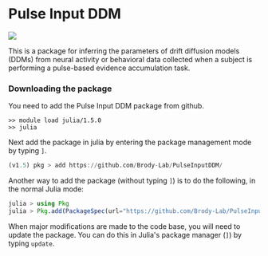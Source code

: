 # Pulse Input DDM

[![](https://img.shields.io/badge/docs-stable-blue.svg)](https://Brody-Lab.github.io/PulseInputDDM/stable)

This is a package for inferring the parameters of drift diffusion models (DDMs) from neural activity or behavioral data collected when a subject is performing a pulse-based evidence accumulation task.

###  Downloading the package

You need to add the Pulse Input DDM package from github.

```
>> module load julia/1.5.0
>> julia
```

Next add the package in julia by entering the package management mode by typing `]`.

```julia
(v1.5) pkg > add https://github.com/Brody-Lab/PulseInputDDM/
```

Another way to add the package (without typing `]`) is to do the following, in the normal Julia mode:

```julia
julia > using Pkg    
julia > Pkg.add(PackageSpec(url="https://github.com/Brody-Lab/PulseInputDDM/"))
```

When major modifications are made to the code base, you will need to update the package. You can do this in Julia's package manager (`]`) by typing `update`.
